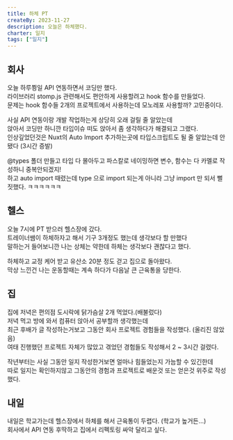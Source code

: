 ```yaml
---
title: 하체 PT
createBy: 2023-11-27
description: 오늘은 하체했다.
charter: 일지
tags: ["일지"]
---
```


## 회사

오늘 하루쬥일 API 연동하면서 코딩만 했다.  
라이브러리 stomp.js 관련해서도 편안하게 사용할려고 hook 함수를 만들었다.  
문제는 hook 함수들 2개의 프로젝트에서 사용하는데 모노레포 사용할까? 고민중이다.

사실 API 연동이랑 개발 작업하는게 상당히 오래 걸릴 줄 알았는데  
앉아서 코딩만 하니깐 타입이슈 떠도 앉아서 좀 생각하다가 해결되고 그랬다.  
인상깊었던것은 Nuxt의 Auto Import 추가하는곳에 타입스크립트도 될 줄 알았는데 안됐다 (3시간 증발)

@types 폴더 만들고 타입 다 몰아두고 파스칼로 네이밍하면 변수, 함수는 다 카멜로 작성하니 중복안되겠지!  
하고 auto import 때렸는데 type 으로 import 되는게 아니라 그냥 import 만 되서 뻘짓했다. ㅋㅋㅋㅋㅋㅋ

## 헬스

오늘 7시에 PT 받으러 헬스장에 갔다.  
트레이너쌤이 하체하자고 해서 기구 3개정도 했는데 생각보다 할 만했다  
말하는거 들어보니깐 나는 상체는 약한데 하체는 생각보다 괜찮다고 했다.

하체하고 교정 케어 받고 유산소 20분 정도 걷고 집으로 돌아왔다.  
막상 느낀건 나는 운동할때는 계속 하다가 다음날 큰 근육통을 당한다.

## 집

집에 저녁은 편의점 도시락에 닭가슴살 2개 먹었다.(배불렀다)  
저녁 먹고 방에 와서 컴퓨터 앉아서 공부할까 생각했는데  
최근 후배가 글 작성하는거보고 그동안 회사 프로젝트 경험들을 작성했다. (올리진 않았음)  
여태 진행했던 프로젝트 자체가 많았고 겪었던 경험들도 작성해서 2 ~ 3시간 걸렸다.

작년부터는 사실 그동안 일지 작성한거보면 얼마나 힘들었는지 가늠할 수 있긴한데  
따로 일지는 확인하지않고 그동안의 경험과 프로젝트로 배운것 또는 얻은것 위주로 작성했다.

## 내일

내일은 학교가는데 헬스장에서 하체를 해서 근육통이 두렵다. (학교가 높거든...)  
회사에서 API 연동 후딱하고 집에서 리펙토링 싸악 달리고 싶다.
